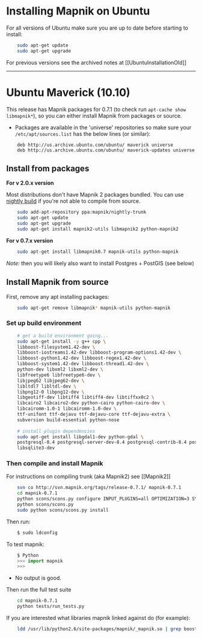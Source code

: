 <!-- Name: UbuntuInstallation -->
<!-- Version: 57 -->
<!-- Last-Modified: 2010/10/12 16:08:23 -->
<!-- Author: springmeyer -->


# Installing Mapnik on Ubuntu
For all versions of Ubuntu make sure you are up to date before starting to install:


```sh
    sudo apt-get update
    sudo apt-get upgrade
```

For previous versions see the archived notes at [[UbuntuInstallationOld]]

----

# Ubuntu Maverick (10.10)

This release has Mapnik packages for 0.7.1 (to check run `apt-cache show libmapnik*`), so you can either install Mapnik from packages or source.

 * Packages are available in the 'universe' repositories so make sure your `/etc/apt/sources.list` has the below lines (or similar):

```
    deb http://us.archive.ubuntu.com/ubuntu/ maverick universe
    deb http://us.archive.ubuntu.com/ubuntu/ maverick-updates universe
```

## Install from packages

**For v 2.0.x version**

Most distributions don't have Mapnik 2 packages bundled.
You can use [nightly build](https://launchpad.net/~mapnik/+archive/nightly-trunk) if you're not able to compile from source.

```sh
    sudo add-apt-repository ppa:mapnik/nightly-trunk
    sudo apt-get update
    sudo apt-get upgrade
    sudo apt-get install mapnik2-utils libmapnik2 python-mapnik2
```

**For v 0.7.x version**

```sh
    sudo apt-get install libmapnik0.7 mapnik-utils python-mapnik
```

*Note:* then you will likely also want to install Postgres + PostGIS (see below)

## Install Mapnik from source

First, remove any apt installing packages:

```sh
    sudo apt-get remove libmapnik* mapnik-utils python-mapnik
```

### Set up build environment

```sh
    # get a build environment going...
    sudo apt-get install -y g++ cpp \
    libboost-filesystem1.42-dev \
    libboost-iostreams1.42-dev libboost-program-options1.42-dev \
    libboost-python1.42-dev libboost-regex1.42-dev \
    libboost-system1.42-dev libboost-thread1.42-dev \
    python-dev libxml2 libxml2-dev \
    libfreetype6 libfreetype6-dev \
    libjpeg62 libjpeg62-dev \
    libltdl7 libltdl-dev \
    libpng12-0 libpng12-dev \
    libgeotiff-dev libtiff4 libtiff4-dev libtiffxx0c2 \
    libcairo2 libcairo2-dev python-cairo python-cairo-dev \
    libcairomm-1.0-1 libcairomm-1.0-dev \
    ttf-unifont ttf-dejavu ttf-dejavu-core ttf-dejavu-extra \
    subversion build-essential python-nose
    
    # install plugin dependencies
    sudo apt-get install libgdal1-dev python-gdal \
    postgresql-8.4 postgresql-server-dev-8.4 postgresql-contrib-8.4 postgresql-8.4-postgis \
    libsqlite3-dev
```

### Then compile and install Mapnik

For instructions on compiling trunk (aka Mapnik2) see [[Mapnik2]]

```sh
    svn co http://svn.mapnik.org/tags/release-0.7.1/ mapnik-0.7.1
    cd mapnik-0.7.1
    python scons/scons.py configure INPUT_PLUGINS=all OPTIMIZATION=3 SYSTEM_FONTS=/usr/share/fonts/
    python scons/scons.py
    sudo python scons/scons.py install
```

Then run:

```sh
    $ sudo ldconfig
```

To test mapnik:

```python
    $ Python
    >>> import mapnik
    >>>
```

 * No output is good. 

Then run the full test suite

```sh
    cd mapnik-0.7.1
    python tests/run_tests.py
```

If you are interested what libraries mapnik linked against do (for example):

```sh
    ldd /usr/lib/python2.6/site-packages/mapnik/_mapnik.so | grep boost
```